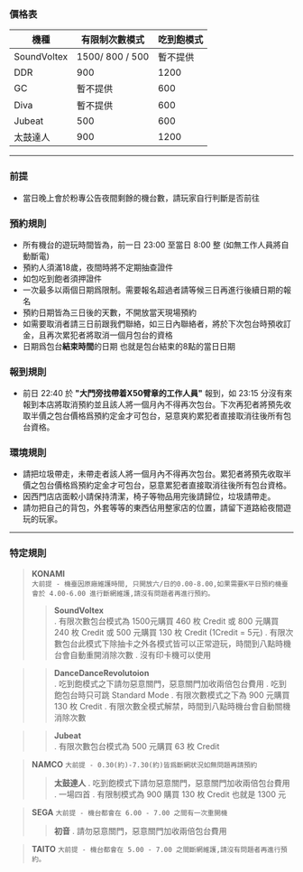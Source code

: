 

### 價格表

| 機種 | 有限制次數模式 | 吃到飽模式 |
| -------- | -------- | -------- |
| SoundVoltex     | 1500/ 800 / 500    | 暫不提供     |
| DDR     | 900     | 1200     |
| GC     | 暫不提供     | 600     |
| Diva     | 暫不提供     | 600     |
| Jubeat     | 500     | 600     |
| 太鼓達人     | 900     | 1200     |

---

### 前提
* 當日晚上會於粉專公告夜間剩餘的機台數，請玩家自行判斷是否前往


### 預約規則
* 所有機台的遊玩時間皆為，前一日 23:00 至當日 8:00 整 (如無工作人員將自動斷電)
* 預約人須滿18歲，夜間時將不定期抽查證件
* 如包吃到飽者須押證件
* 一次最多以兩個日期爲限制。需要報名超過者請等候三日再進行後續日期的報名
* 預約日期皆為三日後的天數，不開放當天現場預約
* 如需要取消者請三日前跟我們聯絡，如三日內聯絡者，將於下次包台時預收訂金，且再次累犯者將取消一個月包台的資格
* 日期爲包台**結束時間**的日期 也就是包台結束的8點的當日日期

### 報到規則
* 前日 22:40 於 **"大門旁找帶着X50臂章的工作人員"** 報到，如 23:15 分沒有來報到本店將取消預約並且該人將一個月內不得再次包台。下次再犯者將預先收取半價之包台價格爲預約定金才可包台，惡意爽約累犯者直接取消往後所有包台資格。

### 環境規則
* 請把垃圾帶走，未帶走者該人將一個月內不得再次包台。累犯者將預先收取半價之包台價格爲預約定金才可包台，惡意累犯者直接取消往後所有包台資格。
* 因西門店店面較小請保持清潔，椅子等物品用完後請歸位，垃圾請帶走。
* 請勿把自己的背包，外套等等的東西佔用整家店的位置，請留下道路給夜間遊玩的玩家。


---

### 特定規則
> **KONAMI**  
`大前提 - 機臺因原廠維護時間, 只開放六/日的0.00-8.00,如果需要K平日預約機臺會於 4.00-6.00 進行斷網維護,請沒有問題者再進行預約。`
 >> **SoundVoltex**   
 . 有限次數包台模式為 1500元購買 460 枚 Credit 或 800 元購買 240 枚 Credit 或 500 元購買 130 枚 Credit (1Credit = 5元)
 . 有限次數包台此模式下除抽卡之外各模式皆可以正常遊玩，時間到八點時機台會自動重開消除次數
 . 沒有印卡機可以使用
 
 >> **DanceDanceRevolutoion**   
 . 吃到飽模式之下請勿惡意關門，惡意關門加收兩倍包台費用
 . 吃到飽包台時只可跳 Standard Mode 
 . 有限次數模式之下為 900 元購買 130 枚 Credit 
 . 有限次數全模式解禁，時間到八點時機台會自動關機消除次數
 
 >> **Jubeat**   
 . 有限次數包台模式為 500 元購買 63 枚 Credit

> **NAMCO**
`大前提 - 0.30(約)-7.30(約)皆爲斷網狀況如無問題再請預約`
>> **太鼓達人**
. 吃到飽模式下請勿惡意關門，惡意關門加收兩倍包台費用
. 一場四首
. 有限制模式為 900 購買 130 枚 Credit 也就是 1300 元

> **SEGA** 
`大前提 - 機台都會在 6.00 - 7.00 之間有一次重開機`
>> **初音**
. 請勿惡意關門，惡意關門加收兩倍包台費用

> **TAITO**
 `大前提 - 機台都會在 5.00 - 7.00 之間斷網維護,請沒有問題者再進行預約。`
